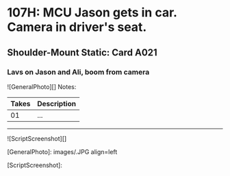 # 107H: MCU Jason gets in car. Camera in driver's seat.

## Shoulder-Mount Static: Card A021

### Lavs on Jason and Ali, boom from camera

![GeneralPhoto][]
Notes: 

| Takes | Description |
|:---|:----|
| 01 | ... |

----

![ScriptScreenshot][]


[GeneralPhoto]:  images/.JPG align=left

[ScriptScreenshot]: 
